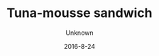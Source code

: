 ---
title: 'Tuna-mousse sandwich'
description: 'Organic homemade whole-grain bun with homemade creamy tuna-mousse with lemon dressing, lettuce, and fresh cucumber. '
color: '#ffffff'
price: '60'
size: '1'
category: sandwichSalad
tags: null
meta:
    id: 718d6f3cfa98be16f145dd2d6ec2178410e10701
    parentId: f20f57fa9c3d8bff0902cfb33f350091a3a48d51
    language: en
date: '2016-8-24'
author: Unknown
---